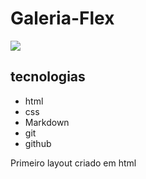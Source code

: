 # Galeria-Flex
![](Captura%20de%20Tela%202025-02-24%20%C3%A0s%2011.10.32.png)

## tecnologias
* html
* css
* Markdown
* git
* github


Primeiro layout criado em html

